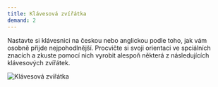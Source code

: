 ```yaml
---
title: Klávesová zvířátka
demand: 2
---
```


Nastavte si klávesnici na českou nebo anglickou podle toho, jak vám osobně přijde nejpohodlnější. Procvičte si svoji orientaci ve spciálních znacích a zkuste pomocí nich vyrobit alespoň některá z následujících klávesových zvířátek.

![Klávesová zvířátka](/czechitas/daweb/assets/priprava/klavesnice-terminal/ascii-animals.png)
